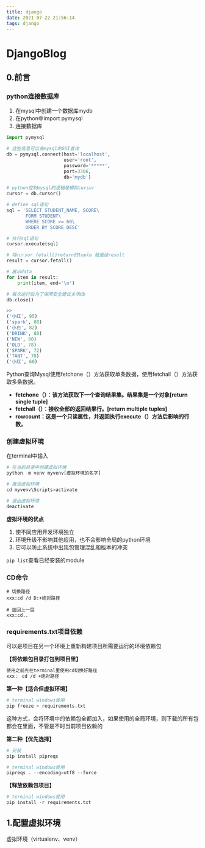 ```yaml
---
title: django
date: 2021-07-22 21:56:14
tags: django
---
```


# DjangoBlog

## 0.前言

### python连接数据库

1. 在mysql中创建一个数据库mydb
2. 在python中import pymysql
3. 连接数据库

```python
import pymysql

# 这些信息可以去mysql的GUI查询
db = pymysql.connect(host='localhost',
                     user='root',
                     password='*****',
                     port=3306,
                     db='mydb')

# python控制mysql的逻辑是模拟cursor
cursor = db.cursor()

# define sql语句
sql = 'SELECT STUDENT_NAME, SCORE\
	   FORM STUDENT\
	   WHERE SCORE >= 60\
	   ORDER BY SCORE DESC'

# 执行sql语句
cursor.execute(sql)

# 将cursor.fetall()return的tuple 赋值给result
result = cursor.fetall()

# 展示data
for item in result:
    print(item, end='\n')

# 每次运行后为了保障安全建议关闭db
db.close()

>>
('小红', 95)
('spark', 88)
('小白', 82)
('DRINK', 80)
('NEW', 80)
('OLD', 78)
('SPARK', 72)
('TANT', 70)
('小红', 60)
```

Python查询Mysql使用fetchone（）方法获取单条数据，使用fetchall（）方法获取多条数据。

- **fetchone（）：该方法获取下一个查询结果集。结果集是一个对象[return single tuple]**
- **fetchall（）：接收全部的返回结果行。[return multiple tuples]**
- **rowcount：这是一个只读属性，并返回执行execute（）方法后影响的行数。**

### 创建虚拟环境

在terminal中输入

```python
# 在当前目录中创建虚拟环境
python -m venv myvenv[虚拟环境的名字]

# 激活虚拟环境
cd myvenv\Scripts>activate

# 退出虚拟环境
deactivate
```

**虚拟环境的优点**

1. 使不同应用开发环境独立
2. 环境升级不影响其他应用，也不会影响全局的python环境
3. 它可以防止系统中出现包管理混乱和版本的冲突

`pip list`查看已经安装的module

### CD命令

```shell
# 切换路径
xxx:cd /d D:+绝对路径

# 返回上一层
xxx:cd..
```

### requirements.txt项目依赖

可以是项目在另一个环境上重新构建项目所需要运行的环境依赖包

**【将依赖包目录打包到项目里】**

```txt
使用之前先在terminal里使用cd切换好路径
xxx： cd /d +绝对路径
```

**第一种【适合但虚拟环境】**

```python
# terminal windows使用
pip freeze > requirements.txt
```

这种方式，会将环境中的依赖包全都加入，如果使用的全局环境，则下载的所有包都会在里面，不管是不时当前项目依赖的

**第二种【优先选择】**

```python
# 安装
pip install pipreqs

# terminal windows使用
pipreqs . --encoding=utf8 --force
```

**【释放依赖包项目】**

```python
# terminal windows使用
pip install -r requirements.txt
```

## 1.配置虚拟环境

虚拟环境（virtualenv、venv）


